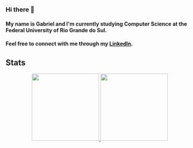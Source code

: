 ### Hi there 👋
#### My name is Gabriel and I'm currently studying Computer Science at the Federal University of Rio Grande do Sul.
#### Feel free to connect with me through my <a href="https://www.linkedin.com/in/gabriel-madeira" target="_blank">LinkedIn</a>.


## Stats
<div align="center">
  <a href="https://github.com/gabrielmadeira">
  <img height="180em" src="https://github-readme-stats.vercel.app/api?username=gabrielmadeira&show_icons=true&theme=dracula&include_all_commits=true&count_private=true"/>
  <img height="180em" src="https://github-readme-stats.vercel.app/api/top-langs/?username=gabrielmadeira&layout=compact&langs_count=7&theme=dracula"/>
</div>

<!--
**gabrielmadeira/gabrielmadeira** is a ✨ _special_ ✨ repository because its `README.md` (this file) appears on your GitHub profile.

Here are some ideas to get you started:

- 🔭 I’m currently working on ...
- 🌱 I’m currently learning ...
- 👯 I’m looking to collaborate on ...
- 🤔 I’m looking for help with ...
- 💬 Ask me about ...
- 📫 How to reach me: ...
- 😄 Pronouns: ...
- ⚡ Fun fact: ...
-->
